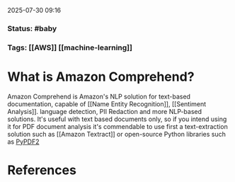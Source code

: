 2025-07-30 09:16

### Status: #baby

### Tags: [[AWS]] [[machine-learning]]

# What is Amazon Comprehend?
Amazon Comprehend is Amazon's NLP solution for text-based documentation, capable of [[Name Entity Recognition]], [[Sentiment Analysis]]. language detection, PII Redaction and more NLP-based solutions. It's useful with text based documents only, so if you intend using it for PDF document analysis it's commendable to use first a text-extraction solution such as [[Amazon Textract]] or open-source Python libraries such as [PyPDF2](https://pypi.org/project/PyPDF2/) 








# References









